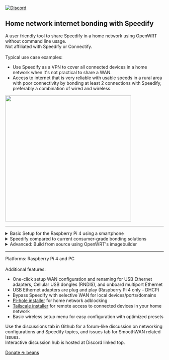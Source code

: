 [![Discord](https://badgen.net/discord/members/AxSSjpgwjx)](https://discord.gg/AxSSjpgwjx) 
## Home network internet bonding with Speedify
A user friendly tool to share Speedify in a home network using OpenWRT without command line usage. <br>Not affiliated with Speedify or Connectify.<br>
<br>
Typical use case examples: 
- Use Speedify as a VPN to cover all connected devices in a home network when it's not practical to share a WAN.
- Access to internet that is very reliable with usable speeds in a rural area with poor connectivity by bonding at least 2 connections with Speedify, preferably a combination of wired and wireless.

  
<img src="https://raw.githubusercontent.com/TalalMash/SmoothWAN-web/main/smoothwan-illust.drawio.svg" width="400"/> <br>
  
 ***
  
<details>
<summary>Basic Setup for the Raspberry Pi 4 using a smartphone</summary>
- Download the file from the sidebar and follow the instructions to setup the microSD card. <br>
- Connect as the following diagram: <br>
<img src="https://github.com/TalalMash/SmoothWAN-web/raw/main/Basic%20Setup%20Guide%20assets/1a.svg" width="400"/> <br>
- The Raspberry Pi 4 (RPi4) is now broadcasting as a WiFi access point for easy configuration, connect to "SmoothWAN Setup", password: "brassworld": <br>
<img src="https://github.com/TalalMash/SmoothWAN-web/raw/main/Basic%20Setup%20Guide%20assets/1.png" width="300"/> <br>
- Visit 192.168.3.1 in your browser and login, there is no password set: <br>
<img src="https://github.com/TalalMash/SmoothWAN-web/raw/main/Basic%20Setup%20Guide%20assets/2.png" width="300"/> <br>
<img src="https://github.com/TalalMash/SmoothWAN-web/raw/main/Basic%20Setup%20Guide%20assets/3.png" width="300"/> <br>
- You will be greeted with brief instructions in the UI, setup Speedify: <br>
<img src="https://github.com/TalalMash/SmoothWAN-web/raw/main/Basic%20Setup%20Guide%20assets/4.png" width="300"/> <br>
- Click "Trigger Install/Update": <br>
<img src="https://github.com/TalalMash/SmoothWAN-web/raw/main/Basic%20Setup%20Guide%20assets/5.png" width="300"/> <br>
- Click "View Log" tab, it will show "Speedify is installed" at the end of the log after few seconds: <br>
<img src="https://github.com/TalalMash/SmoothWAN-web/raw/main/Basic%20Setup%20Guide%20assets/6.png" width="300"/> <br>
- Head to Status->Overview: <br>
<img src="https://github.com/TalalMash/SmoothWAN-web/raw/main/Basic%20Setup%20Guide%20assets/7.png" width="300"/> <br>
- You will be greeted with Speedify app, login: <br>
<img src="https://github.com/TalalMash/SmoothWAN-web/raw/main/Basic%20Setup%20Guide%20assets/8.png" width="300"/> <br>
- Navigate to settings, and enable "Connect at Startup": <br>
<img src="https://github.com/TalalMash/SmoothWAN-web/raw/main/Basic%20Setup%20Guide%20assets/9.png" width="300"/> <br>
<img src="https://github.com/TalalMash/SmoothWAN-web/raw/main/Basic%20Setup%20Guide%20assets/10.png" width="300"/> <br>
<img src="https://github.com/TalalMash/SmoothWAN-web/raw/main/Basic%20Setup%20Guide%20assets/11.png" width="300"/> <br>
- Time to connect and configure a Wi-Fi AP/router if needed, the internal Wi-Fi of the RPi4 is poor for general usage, connect using RPi4's Ethernet to a configured AP/router: <br>
<img src="https://github.com/TalalMash/SmoothWAN-web/raw/main/Basic%20Setup%20Guide%20assets/2a.svg" width="300"/> <br>
- After switching over to Wi-Fi AP/router, head over to Network->Wireless (Basic) and disable internal Wi-Fi: <br>
<img src="https://github.com/TalalMash/SmoothWAN-web/raw/main/Basic%20Setup%20Guide%20assets/12.png" width="300"/> <br>
<img src="https://github.com/TalalMash/SmoothWAN-web/raw/main/Basic%20Setup%20Guide%20assets/13.png" width="300"/> <br>
- Setup a password for SmoothWAN admin page in System->Administration <br>
- All done, enjoy! <br>

***

- <b>Extra</b>: to change the USB ports / WAN name, head to Interfaces->Multi-WAN USB: <br> 
<img src="https://github.com/TalalMash/SmoothWAN-web/raw/main/Basic%20Setup%20Guide%20assets/14.png" width="300"/> <br>
<img src="https://github.com/TalalMash/SmoothWAN-web/raw/main/Basic%20Setup%20Guide%20assets/15.png" width="300"/> <br>
<img src="https://github.com/TalalMash/SmoothWAN-web/raw/main/Basic%20Setup%20Guide%20assets/16.png" width="300"/> <br>
<img src="https://github.com/TalalMash/SmoothWAN-web/raw/main/Basic%20Setup%20Guide%20assets/17.png" width="300"/> <br>

</details>

<details> 
<summary>Speedify compared to current consumer-grade bonding solutions</summary>
- SD-WAN VPN: By having one exit IP address when bonding, connected network sessions are uninterrupted. Sensitive streams are mirrored across WANs and prioritized for VoIP, video calls, streaming, and games for seamless failover and lossless connectivity even when combining lossy WANs. While non-sensitive streams are aggregated across WANs for the speed of the total combined WANs, and bulk downloads using single sockets are aggregated. Sensitive streams are also aggregated with high quality sources. <br>
- Per WAN quality rating system that's based on jitter, latency, stability, and speed variations over a period of time to prevent an unstable WAN from impacting total aggregation performance. (e.g will suspend a WAN on multiple failures, resume and suspend delay is increased on multiple failures) <br>
- Per WAN VPN transport protocols for optimal connectivity when used with strict ISPs or poor middleboxes, used protocols: HTTPS(disguises as web browsing), UDP, TCP, TCP Multiple. <br>
- "TCP Multiple" transport protocol as known as parallel transfer sockets allows maximum speed to be achieved on high latency, lossy, and far region VPN servers (with loss based CCA host settings and out-of-order packets). <br>
- Automatic packet aggregation weighing for largely asymmetric and heterogenous WANs. Slowly adapts to speed variations when using cellular/wireless. <br>
- No out of order packet delivery on aggregation. <br>
- An option for using a WAN for speed boosts only and backup only mode, data consumption usage depends on primary WAN quality rating in backup mode for seamless failover. <br>
- Switching critical settings such as protocols, modes, and adding or removing WANs without disruption. <br>
- TCP transport modes implements pacing for low bufferbloat and low RTT for thin streams. <br>
- Instant server region selection for region restricted services. <br>
- Relatively affordable and does not require setting up a server. <br>
</details>

<details>
<summary>Advanced: Build from source using OpenWRT's imagebuilder</summary>
  - Grab your imagebuilder device target archive from: https://downloads.openwrt.org/releases/21.02.1/targets/ <br>
  - Clone repo and copy the corresponding device from devconfigs and packages to imagebuilder root. <br>
  - Run "sh build.sh" <br>
  - Images will be located in bin/<device target> <br>
  - Note: For compiling SmoothWAN packages, compile smoothwan-feeds with OpenWRT build system. Pre-compiled packages are included for easy customization, quick builds and imagebuilder-only setup. <br>
</details>
  
 ***
  
Platforms: Raspberry Pi 4 and PC  
<br>
Additional features: 
-  One-click setup WAN configuration and renaming for USB Ethernet adapters, Cellular USB dongles (RNDIS), and onboard multiport Ethernet
-  USB Ethernet adapters are plug and play (Raspberry Pi 4 only - DHCP)
-  Bypass Speedify with selective WAN for local devices/ports/domains
-  [Pi-hole installer](https://github.com/TalalMash/SmoothWAN/wiki/Setting-up-Pi-hole) for home network adblocking
-  [Tailscale installer](https://github.com/TalalMash/SmoothWAN/wiki/Setting-up-Tailscale) for remote access to connected devices in your home network
-  Basic wireless setup menu for easy configuration with optimized presets


Use the discussions tab in Github for a forum-like discussion on networking configurations and Speedify topics, and issues tab for SmoothWAN related issues.  
Interactive discussion hub is hosted at Discord linked top. <br>

[Donate ☕ beans](https://www.paypal.com/paypalme/talalmsb/1)


